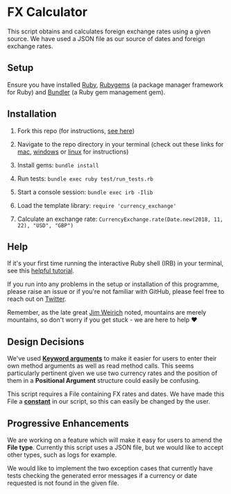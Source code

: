 # FX Calculator

This script obtains and calculates foreign exchange rates using a given source. We have used a JSON file as our source of dates and foreign exchange rates.

## Setup 

Ensure you have installed [Ruby](https://www.ruby-lang.org/en/downloads/), [Rubygems](https://rubygems.org/pages/download) (a package manager framework for Ruby) and [Bundler](https://bundler.io/) (a Ruby gem management gem).

## Installation 
1. Fork this repo (for instructions, [see here](https://help.github.com/en/articles/fork-a-repo))

1. Navigate to the repo directory in your terminal (check out these links for [mac](https://www.imore.com/how-use-terminal-mac-when-you-have-no-idea-where-start), [windows](https://www.lifewire.com/command-prompt-2625840) or [linux](https://www.howtogeek.com/140679/beginner-geek-how-to-start-using-the-linux-terminal/) for instructions)

1. Install gems: ```bundle install```

1. Run tests: ```bundle exec ruby test/run_tests.rb```

1. Start a console session: ```bundle exec irb -Ilib```

1. Load the template library: ```require 'currency_exchange'```

1. Calculate an exchange rate: ```CurrencyExchange.rate(Date.new(2018, 11, 22), "USD", "GBP")```

## Help

If it's your first time running the interactive Ruby shell (IRB) in your terminal, see this [helpful tutorial](https://www.digitalocean.com/community/tutorials/how-to-use-irb-to-explore-ruby). 

If you run into any problems in the setup or installation of this programme, please raise an issue or if you're not familiar with GitHub, please feel free to reach out on [Twitter](https://twitter.com/a_adewusi). 

Remember, as the late great [Jim Weirich](https://github.com/benlangfeld/ruby-koans/blob/master/README.rdoc) noted, mountains are merely mountains, so don't worry if you get stuck - we are here to help :heart:

## Design Decisions

We've used [**Keyword arguments**](https://thoughtbot.com/blog/ruby-2-keyword-arguments) to make it easier for users to enter their own method arguments as well as read method calls. This seems particularly pertinent given we use two currency rates and the position of them in a **Positional Argument** structure could easily be confusing. 

This script requires a File containing FX rates and dates. We have made this File a [**constant**](https://www.rubyguides.com/2017/07/ruby-constants/) in our script, so this can easily be changed by the user.

## Progressive Enhancements 

We are working on a feature which will make it easy for users to amend the **File type**. Currently this script uses a JSON file, but we would like to accept other types, such as logs for example. 

We would like to implement the two exception cases that currently have tests checking the generated error messages if a currency or date requested is not found in the given file.